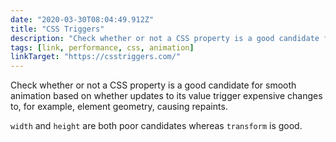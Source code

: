 ```yaml
---
date: "2020-03-30T08:04:49.912Z"
title: "CSS Triggers"
description: "Check whether or not a CSS property is a good candidate for smooth animation"
tags: [link, performance, css, animation]
linkTarget: "https://csstriggers.com/"
---
```

Check whether or not a CSS property is a good candidate for smooth animation based on whether updates to its value trigger expensive changes to, for example, element geometry, causing repaints.

`width` and `height` are both poor candidates whereas `transform` is good.